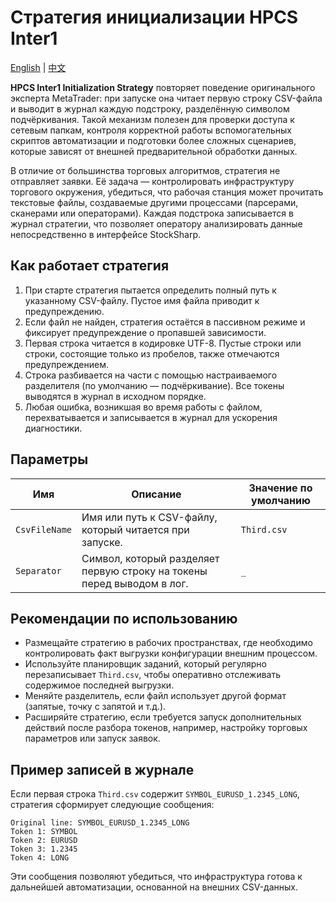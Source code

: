 # Стратегия инициализации HPCS Inter1
[English](README.md) | [中文](README_cn.md)

**HPCS Inter1 Initialization Strategy** повторяет поведение оригинального эксперта MetaTrader: при запуске она читает первую строку CSV-файла и выводит в журнал каждую подстроку, разделённую символом подчёркивания. Такой механизм полезен для проверки доступа к сетевым папкам, контроля корректной работы вспомогательных скриптов автоматизации и подготовки более сложных сценариев, которые зависят от внешней предварительной обработки данных.

В отличие от большинства торговых алгоритмов, стратегия не отправляет заявки. Её задача — контролировать инфраструктуру торгового окружения, убедиться, что рабочая станция может прочитать текстовые файлы, создаваемые другими процессами (парсерами, сканерами или операторами). Каждая подстрока записывается в журнал стратегии, что позволяет оператору анализировать данные непосредственно в интерфейсе StockSharp.

## Как работает стратегия

1. При старте стратегия пытается определить полный путь к указанному CSV-файлу. Пустое имя файла приводит к предупреждению.
2. Если файл не найден, стратегия остаётся в пассивном режиме и фиксирует предупреждение о пропавшей зависимости.
3. Первая строка читается в кодировке UTF-8. Пустые строки или строки, состоящие только из пробелов, также отмечаются предупреждением.
4. Строка разбивается на части с помощью настраиваемого разделителя (по умолчанию — подчёркивание). Все токены выводятся в журнал в исходном порядке.
5. Любая ошибка, возникшая во время работы с файлом, перехватывается и записывается в журнал для ускорения диагностики.

## Параметры

| Имя | Описание | Значение по умолчанию |
| --- | -------- | --------------------- |
| `CsvFileName` | Имя или путь к CSV-файлу, который читается при запуске. | `Third.csv` |
| `Separator` | Символ, который разделяет первую строку на токены перед выводом в лог. | `_` |

## Рекомендации по использованию

- Размещайте стратегию в рабочих пространствах, где необходимо контролировать факт выгрузки конфигурации внешним процессом.
- Используйте планировщик заданий, который регулярно перезаписывает `Third.csv`, чтобы оперативно отслеживать содержимое последней выгрузки.
- Меняйте разделитель, если файл использует другой формат (запятые, точку с запятой и т.д.).
- Расширяйте стратегию, если требуется запуск дополнительных действий после разбора токенов, например, настройку торговых параметров или запуск заявок.

## Пример записей в журнале

Если первая строка `Third.csv` содержит `SYMBOL_EURUSD_1.2345_LONG`, стратегия сформирует следующие сообщения:

```
Original line: SYMBOL_EURUSD_1.2345_LONG
Token 1: SYMBOL
Token 2: EURUSD
Token 3: 1.2345
Token 4: LONG
```

Эти сообщения позволяют убедиться, что инфраструктура готова к дальнейшей автоматизации, основанной на внешних CSV-данных.
